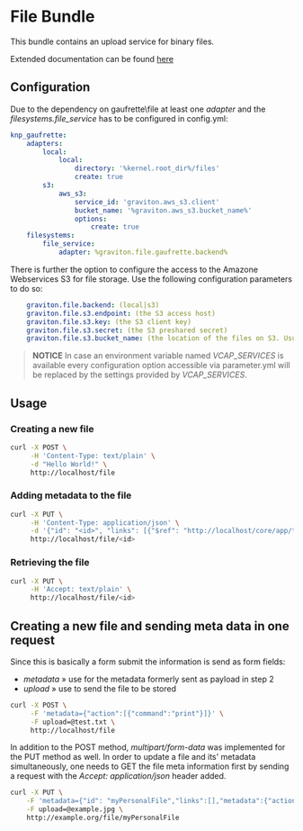 # File Bundle

This bundle contains an upload service for binary files.

Extended documentation can be found [here](https://gravity-platform-docs.scapp.io/api/file/)

## Configuration

Due to the dependency on gaufrette\file at least one *adapter* and the *filesystems.file_service*
has to be configured in config.yml:

```yml
knp_gaufrette:
    adapters:
        local:
            local:
                directory: '%kernel.root_dir%/files'
                create: true
        s3:
            aws_s3:
                service_id: 'graviton.aws_s3.client'
                bucket_name: '%graviton.aws_s3.bucket_name%'
                options:
                    create: true
    filesystems:
        file_service:
            adapter: %graviton.file.gaufrette.backend%
```

There is further the option to configure the access to the Amazone Webservices S3 for file storage.
Use the following configuration parameters to do so:

```yml
    graviton.file.backend: (local|s3)
    graviton.file.s3.endpoint: (the S3 access host)
    graviton.file.s3.key: (the S3 client key)
    graviton.file.s3.secret: (the S3 preshared secret)
    graviton.file.s3.bucket_name: (the location of the files on S3. Usually: graviton-dev-bucket) 
```

>**NOTICE**
>In case an environment variable named *VCAP_SERVICES* is available every configuration option accessible via parameter.yml will be replaced by the settings provided by *VCAP_SERVICES*. 


## Usage
### Creating a new file

```bash
curl -X POST \
     -H 'Content-Type: text/plain' \
     -d "Hello World!" \
     http://localhost/file
```

### Adding metadata to the file

```bash
curl -X PUT \
     -H 'Content-Type: application/json' \
     -d '{"id": "<id>", "links": [{"$ref": "http://localhost/core/app/tablet"}]}' \
     http://localhost/file/<id>
```

### Retrieving the file

```bash
curl -X PUT \
     -H 'Accept: text/plain' \
     http://localhost/file/<id>
```

## Creating a new file and sending meta data in one request
Since this is basically a form submit the information is send as form fields:
- *metadata* » use for the metadata formerly sent as payload in step 2
- *upload* » use to send the file to be stored

```bash
curl -X POST \
     -F 'metadata={"action":[{"command":"print"}]}' \
     -F upload=@test.txt \
     http://localhost/file
```

In addition to the POST method, *multipart/form-data* was implemented for the PUT method as well.
In order to update a file and its' metadata simultaneously, one needs to GET the file meta information first by 
sending a request with the *Accept: application/json* header added.

```bash
curl -X PUT \
    -F 'metadata={"id": "myPersonalFile","links":[],"metadata":{"action":[{"command":"print"}]}}' \
    -F upload=@example.jpg \ 
    http://example.org/file/myPersonalFile
```
